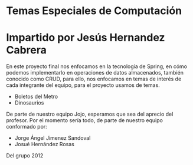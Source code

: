 # Temas Especiales de Computación
# Impartido por Jesús Hernandez Cabrera
En este proyecto final nos enfocamos en la tecnología de Spring, en cómo podemos implementarlo en operaciones de datos almacenados,
también conocido como CRUD, para ello, nos enfocamos en temas de interés de cada integrante del equipo, para el proyecto usamos de temas.

- Boletos del Metro
- Dinosaurios

De parte de nuestro equipo Jojo, esperamos que sea del aprecio del profesor.
Por el momento sería todo, de parte de nuestro equipo conformado por:

- Jorge Ángel Jimenez Sandoval
- Josué Hernández Rosas

Del grupo 2012
